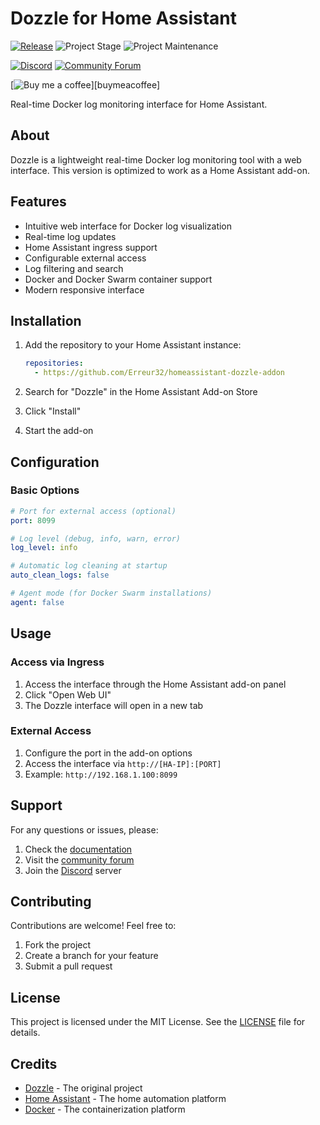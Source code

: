 # Dozzle for Home Assistant

[![Release][release-shield]][release]
![Project Stage][project-stage-shield]
![Project Maintenance][maintenance-shield]

[![Discord][discord-shield]][discord]
[![Community Forum][forum-shield]][forum]

[![Buy me a coffee][buymeacoffee-shield]][buymeacoffee]

Real-time Docker log monitoring interface for Home Assistant.

## About

Dozzle is a lightweight real-time Docker log monitoring tool with a web interface. This version is optimized to work as a Home Assistant add-on.

## Features

- Intuitive web interface for Docker log visualization
- Real-time log updates
- Home Assistant ingress support
- Configurable external access
- Log filtering and search
- Docker and Docker Swarm container support
- Modern responsive interface

## Installation

1. Add the repository to your Home Assistant instance:
   ```yaml
   repositories:
     - https://github.com/Erreur32/homeassistant-dozzle-addon
   ```

2. Search for "Dozzle" in the Home Assistant Add-on Store

3. Click "Install"

4. Start the add-on

## Configuration

### Basic Options

```yaml
# Port for external access (optional)
port: 8099

# Log level (debug, info, warn, error)
log_level: info

# Automatic log cleaning at startup
auto_clean_logs: false

# Agent mode (for Docker Swarm installations)
agent: false
```



## Usage

### Access via Ingress

1. Access the interface through the Home Assistant add-on panel
2. Click "Open Web UI"
3. The Dozzle interface will open in a new tab

### External Access

1. Configure the port in the add-on options
2. Access the interface via `http://[HA-IP]:[PORT]`
3. Example: `http://192.168.1.100:8099`

## Support

For any questions or issues, please:
1. Check the [documentation][docs]
2. Visit the [community forum][forum]
3. Join the [Discord][discord] server

## Contributing

Contributions are welcome! Feel free to:
1. Fork the project
2. Create a branch for your feature
3. Submit a pull request

## License

This project is licensed under the MIT License. See the [LICENSE](LICENSE) file for details.

## Credits

- [Dozzle][dozzle] - The original project
- [Home Assistant][home-assistant] - The home automation platform
- [Docker][docker] - The containerization platform

[release-shield]: https://img.shields.io/github/v/release/Erreur32/homeassistant-dozzle-addon?include_prereleases&style=flat-square
[release]: https://github.com/Erreur32/homeassistant-dozzle-addon/releases
[project-stage-shield]: https://img.shields.io/badge/project%20stage-production%20ready-brightgreen.svg
[maintenance-shield]: https://img.shields.io/maintenance/yes/2024.svg
[discord-shield]: https://img.shields.io/discord/330944238910963714.svg
[discord]: https://discord.gg/c5DvZ4e
[forum-shield]: https://img.shields.io/badge/community-forum-brightgreen.svg
[forum]: https://community.home-assistant.io/
[buymeacoffee-shield]: https://img.shields.io/badge/buy%20me%20a%20coffee-donate-yellow.svg
[docs]: https://github.com/Erreur32/homeassistant-dozzle-addon/wiki
[dozzle]: https://github.com/amir20/dozzle
[home-assistant]: https://home-assistant.io
[docker]: https://www.docker.com
